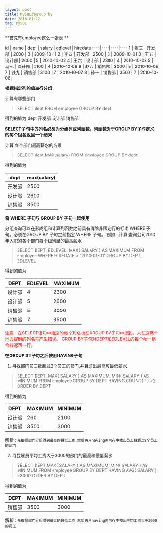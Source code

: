 ```yaml
---
layout: post
title: MySQL的group by
date: 2016-01-22 
tag: MySQL
---
```


**首先有employee这么一张表 **

id | name | dept  | salary | edlevel | hiredate
----|----|----|----
1  | 张三  | 开发部 | 2000  | 3  | 2009-10-11
2  | 李四  | 开发部 | 2500  | 3  | 2009-10-01
3  | 王五  | 设计部 | 2600  | 5  | 2010-10-02
4  | 王六  | 设计部  | 2300  | 4  | 2010-10-03
5  | 马七  | 设计部 | 2100  | 4  | 2010-10-06
6 |  赵八  | 销售部 | 3000  | 5  | 2010-10-05
7  | 钱九  | 销售部 | 3100  | 7  | 2010-10-07
8  | 孙十  | 销售部 | 3500  | 7  | 2010-10-06

**根据指定列的值进行分组**

计算有哪些部门
> SELECT dept FROM employee GROUP BY dept

得到的值为
dept
开发部
设计部
销售部

**SELECT子句中的列名必须为分组列或列函数。列函数对于GROUP BY子句定义的每个组各返回一个结果**

计算 每个部门最高薪水的结果
> SELECT dept,MAX(salary) FROM employee GROUP BY dept

得到的值为


dept | max(salary)
----|----
开发部 | 2500
设计部 | 2600
销售部 | 3500

**将 WHERE 子句与 GROUP BY 子句一起使用**

分组查询可以在形成组和计算列函数之前具有消除非限定行的标准 WHERE 子句。必须在GROUP BY 子句之前指定 WHERE 子句。
例如 : 计算 查询公司2010年入职的各个部门每个级别里的最高薪水

>SELECT DEPT, EDLEVEL, MAX( SALARY ) AS MAXIMUM
FROM employee
WHERE HIREDATE > '2010-01-01'
GROUP BY DEPT, EDLEVEL


得到的值为


DEPT | EDLEVEL | MAXIMUM
----|----|----
设计部 | 4 | 2300
设计部 | 5 | 2600
销售部 | 5 | 3000
销售部 | 7 |  3500

<font color="red">注意：在SELECT语句中指定的每个列名也在GROUP BY子句中提到。未在这两个地方提到的列名将产生错误。
GROUP BY子句对DEPT和EDLEVEL的每个唯一组合各返回一行。</font>

**在GROUP BY子句之后使用HAVING子句**

1. 寻找部门员工数超过2个员工的部门,并且求出最高和最低薪水

> SELECT DEPT, MAX( SALARY ) AS MAXIMUM, MIN( SALARY ) AS MINIMUM
FROM employee
GROUP BY DEPT
HAVING COUNT( * ) >2
ORDER BY DEPT

得到的值为



DEPT | MAXIMUM | MINIMUM
----|----|----
设计部 | 260 | 2100
销售部 | 3500 | 3000

解析 : 
`先根据部门分组得到最高的最低工资,然后再用having再内存中找出员工数超过2个员工的部门`

2. 寻找雇员平均工资大于3000的部门的最高和最低薪水

>SELECT DEPT,MAX( SALARY ) AS MAXIMUM, MIN( SALARY ) AS MINIMUM
FROM employee
GROUP BY DEPT
HAVING AVG( SALARY ) >3000
ORDER BY DEPT



得到的值为


DEPT | MAXIMUM | MINIMUM
----|----|----
销售部 | 3500 | 3000

解析 : 
     `先根据部门分组得到最高的最低工资,然后再用having再内存中找出平均工资大于3000的员工`

